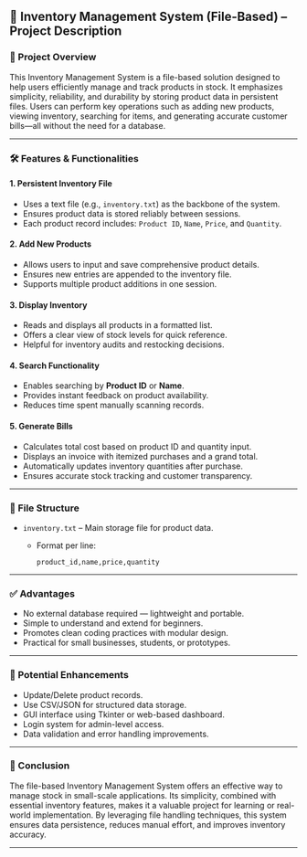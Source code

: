 ## 📄 Inventory Management System (File-Based) – **Project Description**

### 🎯 Project Overview

This Inventory Management System is a file-based solution designed to help users efficiently manage and track products in stock. It emphasizes simplicity, reliability, and durability by storing product data in persistent files. Users can perform key operations such as adding new products, viewing inventory, searching for items, and generating accurate customer bills—all without the need for a database.

---

### 🛠️ Features & Functionalities

#### 1. **Persistent Inventory File**

* Uses a text file (e.g., `inventory.txt`) as the backbone of the system.
* Ensures product data is stored reliably between sessions.
* Each product record includes: `Product ID`, `Name`, `Price`, and `Quantity`.

#### 2. **Add New Products**

* Allows users to input and save comprehensive product details.
* Ensures new entries are appended to the inventory file.
* Supports multiple product additions in one session.

#### 3. **Display Inventory**

* Reads and displays all products in a formatted list.
* Offers a clear view of stock levels for quick reference.
* Helpful for inventory audits and restocking decisions.

#### 4. **Search Functionality**

* Enables searching by **Product ID** or **Name**.
* Provides instant feedback on product availability.
* Reduces time spent manually scanning records.

#### 5. **Generate Bills**

* Calculates total cost based on product ID and quantity input.
* Displays an invoice with itemized purchases and a grand total.
* Automatically updates inventory quantities after purchase.
* Ensures accurate stock tracking and customer transparency.

---

### 📂 File Structure

* `inventory.txt` – Main storage file for product data.

  * Format per line:

    ```
    product_id,name,price,quantity
    ```

---

### ✅ Advantages

* No external database required — lightweight and portable.
* Simple to understand and extend for beginners.
* Promotes clean coding practices with modular design.
* Practical for small businesses, students, or prototypes.

---

### 🧩 Potential Enhancements

* Update/Delete product records.
* Use CSV/JSON for structured data storage.
* GUI interface using Tkinter or web-based dashboard.
* Login system for admin-level access.
* Data validation and error handling improvements.

---

### 📌 Conclusion

The file-based Inventory Management System offers an effective way to manage stock in small-scale applications. Its simplicity, combined with essential inventory features, makes it a valuable project for learning or real-world implementation. By leveraging file handling techniques, this system ensures data persistence, reduces manual effort, and improves inventory accuracy.

---